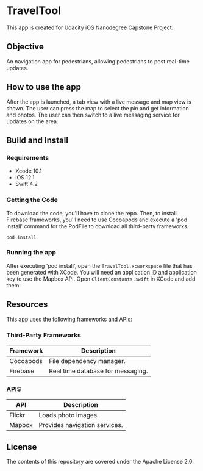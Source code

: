 # TravelTool

This app is created for Udacity iOS Nanodegree Capstone Project.

## Objective
An navigation app for pedestrians, allowing pedestrians to post real-time updates.

## How to use the app
After the app is launched, a tab view with a live message and map view is shown. 
The user can press the map to select the pin and get information and photos.
The user can then switch to a live messaging service for updates on the area.

## Build and Install 
### Requirements
- Xcode 10.1
- iOS 12.1
- Swift 4.2

### Getting the Code
To download the code, you'll have to clone the repo. Then, to install Firebase frameworks, you'll need to use Cocoapods and execute a 'pod install' command for the PodFile to download all third-party frameworks.

`pod install`

### Running the app
After executing 'pod install', open the `TravelTool.xcworkspace` file that has been generated with XCode. You will need an application ID and application key to use the Mapbox API. Open `ClientConstants.swift` in XCode and add them:

## Resources
This app uses the following frameworks and APIs: 

### Third-Party Frameworks
| Framework | Description |
| --- | --- |
| Cocoapods | File dependency manager. |
| Firebase | Real time database for messaging. |

### APIS
| API | Description |
| --- | --- |
| Flickr | Loads photo images. |
| Mapbox | Provides navigation services. |

## License
The contents of this repository are covered under the Apache License 2.0.
